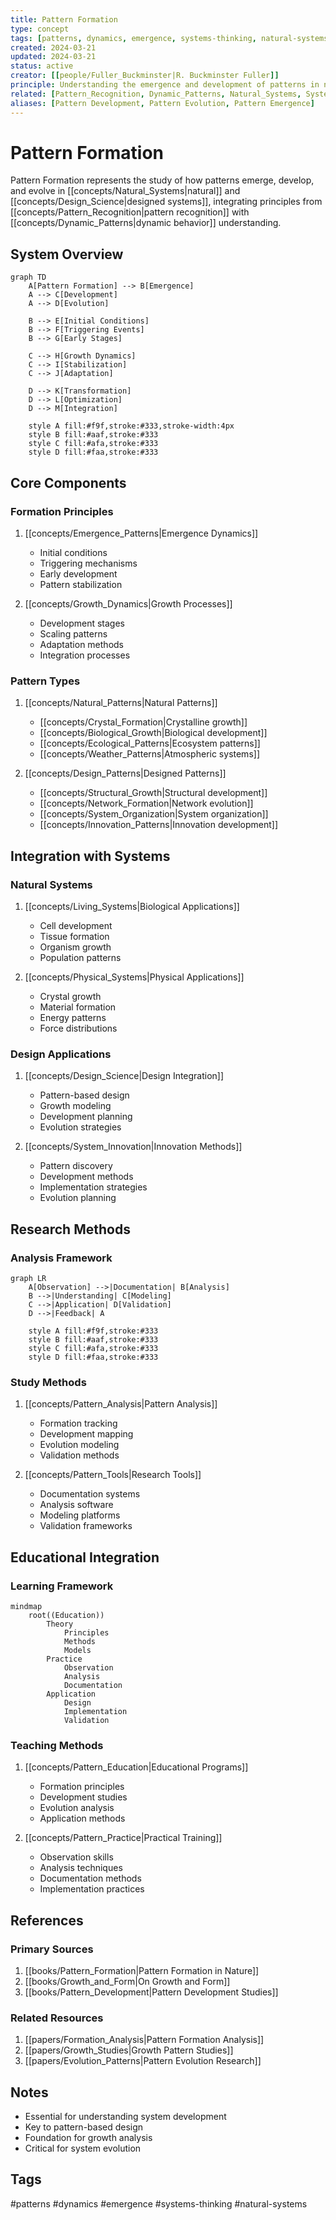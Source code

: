 ```yaml
---
title: Pattern Formation
type: concept
tags: [patterns, dynamics, emergence, systems-thinking, natural-systems]
created: 2024-03-21
updated: 2024-03-21
status: active
creator: [[people/Fuller_Buckminster|R. Buckminster Fuller]]
principle: Understanding the emergence and development of patterns in natural and designed systems
related: [Pattern_Recognition, Dynamic_Patterns, Natural_Systems, System_Behavior, Growth_Patterns]
aliases: [Pattern Development, Pattern Evolution, Pattern Emergence]
---
```


# Pattern Formation

Pattern Formation represents the study of how patterns emerge, develop, and evolve in [[concepts/Natural_Systems|natural]] and [[concepts/Design_Science|designed systems]], integrating principles from [[concepts/Pattern_Recognition|pattern recognition]] with [[concepts/Dynamic_Patterns|dynamic behavior]] understanding.

## System Overview

```mermaid
graph TD
    A[Pattern Formation] --> B[Emergence]
    A --> C[Development]
    A --> D[Evolution]
    
    B --> E[Initial Conditions]
    B --> F[Triggering Events]
    B --> G[Early Stages]
    
    C --> H[Growth Dynamics]
    C --> I[Stabilization]
    C --> J[Adaptation]
    
    D --> K[Transformation]
    D --> L[Optimization]
    D --> M[Integration]
    
    style A fill:#f9f,stroke:#333,stroke-width:4px
    style B fill:#aaf,stroke:#333
    style C fill:#afa,stroke:#333
    style D fill:#faa,stroke:#333
```

## Core Components

### Formation Principles
1. [[concepts/Emergence_Patterns|Emergence Dynamics]]
   - Initial conditions
   - Triggering mechanisms
   - Early development
   - Pattern stabilization

2. [[concepts/Growth_Dynamics|Growth Processes]]
   - Development stages
   - Scaling patterns
   - Adaptation methods
   - Integration processes

### Pattern Types
1. [[concepts/Natural_Patterns|Natural Patterns]]
   - [[concepts/Crystal_Formation|Crystalline growth]]
   - [[concepts/Biological_Growth|Biological development]]
   - [[concepts/Ecological_Patterns|Ecosystem patterns]]
   - [[concepts/Weather_Patterns|Atmospheric systems]]

2. [[concepts/Design_Patterns|Designed Patterns]]
   - [[concepts/Structural_Growth|Structural development]]
   - [[concepts/Network_Formation|Network evolution]]
   - [[concepts/System_Organization|System organization]]
   - [[concepts/Innovation_Patterns|Innovation development]]

## Integration with Systems

### Natural Systems
1. [[concepts/Living_Systems|Biological Applications]]
   - Cell development
   - Tissue formation
   - Organism growth
   - Population patterns

2. [[concepts/Physical_Systems|Physical Applications]]
   - Crystal growth
   - Material formation
   - Energy patterns
   - Force distributions

### Design Applications
1. [[concepts/Design_Science|Design Integration]]
   - Pattern-based design
   - Growth modeling
   - Development planning
   - Evolution strategies

2. [[concepts/System_Innovation|Innovation Methods]]
   - Pattern discovery
   - Development methods
   - Implementation strategies
   - Evolution planning

## Research Methods

### Analysis Framework
```mermaid
graph LR
    A[Observation] -->|Documentation| B[Analysis]
    B -->|Understanding| C[Modeling]
    C -->|Application| D[Validation]
    D -->|Feedback| A
    
    style A fill:#f9f,stroke:#333
    style B fill:#aaf,stroke:#333
    style C fill:#afa,stroke:#333
    style D fill:#faa,stroke:#333
```

### Study Methods
1. [[concepts/Pattern_Analysis|Pattern Analysis]]
   - Formation tracking
   - Development mapping
   - Evolution modeling
   - Validation methods

2. [[concepts/Pattern_Tools|Research Tools]]
   - Documentation systems
   - Analysis software
   - Modeling platforms
   - Validation frameworks

## Educational Integration

### Learning Framework
```mermaid
mindmap
    root((Education))
        Theory
            Principles
            Methods
            Models
        Practice
            Observation
            Analysis
            Documentation
        Application
            Design
            Implementation
            Validation
```

### Teaching Methods
1. [[concepts/Pattern_Education|Educational Programs]]
   - Formation principles
   - Development studies
   - Evolution analysis
   - Application methods

2. [[concepts/Pattern_Practice|Practical Training]]
   - Observation skills
   - Analysis techniques
   - Documentation methods
   - Implementation practices

## References

### Primary Sources
1. [[books/Pattern_Formation|Pattern Formation in Nature]]
2. [[books/Growth_and_Form|On Growth and Form]]
3. [[books/Pattern_Development|Pattern Development Studies]]

### Related Resources
1. [[papers/Formation_Analysis|Pattern Formation Analysis]]
2. [[papers/Growth_Studies|Growth Pattern Studies]]
3. [[papers/Evolution_Patterns|Pattern Evolution Research]]

## Notes
- Essential for understanding system development
- Key to pattern-based design
- Foundation for growth analysis
- Critical for system evolution

## Tags
#patterns #dynamics #emergence #systems-thinking #natural-systems 